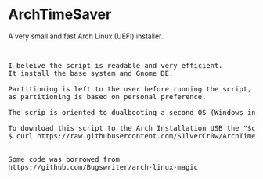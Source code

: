 # ArchTimeSaver
A very small and fast Arch Linux (UEFI) installer.
<pre>

<pre/>
I beleive the script is readable and very efficient. 
It install the base system and Gnome DE.

Partitioning is left to the user before running the script,
as partitioning is based on personal preference.

The scrip is oriented to dualbooting a second OS (Windows in this case).

To download this script to the Arch Installation USB the "$curl" command can be used:
$ curl https://raw.githubusercontent.com/S1lverCr0w/ArchTimeSaver/main/arch_install.sh > arch_installscript.sh 


Some code was borrowed from 
https://github.com/Bugswriter/arch-linux-magic
